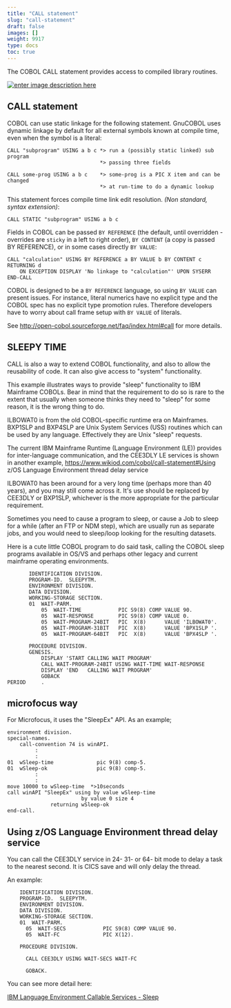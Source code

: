 ```yaml
---
title: "CALL statement"
slug: "call-statement"
draft: false
images: []
weight: 9917
type: docs
toc: true
---
```


The COBOL CALL statement provides access to compiled library routines.

[![enter image description here][1]][1]


  [1]: http://i.stack.imgur.com/USCTk.png

## CALL statement
COBOL can use static linkage for the following statement. GnuCOBOL uses dynamic linkage by default for all external symbols known at compile time, even when the symbol is a literal:

    CALL "subprogram" USING a b c *> run a (possibly static linked) sub program
                                  *> passing three fields

    CALL some-prog USING a b c    *> some-prog is a PIC X item and can be changed
                                  *> at run-time to do a dynamic lookup




This statement forces compile time link edit resolution. *(Non standard, syntax extension)*:

    CALL STATIC "subprogram" USING a b c

Fields in COBOL can be passed `BY REFERENCE` (the default, until overridden - overrides are `sticky` in a left to right order), `BY CONTENT` (a copy is passed BY REFERENCE), or in some cases directly `BY VALUE`:

    CALL "calculation" USING BY REFERENCE a BY VALUE b BY CONTENT c RETURNING d
        ON EXCEPTION DISPLAY 'No linkage to "calculation"' UPON SYSERR
    END-CALL 


COBOL is designed to be a `BY REFERENCE` language, so using `BY VALUE` can present issues. For instance, literal numerics have no explicit type and the COBOL spec has no explicit type promotion rules. Therefore developers have to worry about call frame setup with `BY VALUE` of literals.

See http://open-cobol.sourceforge.net/faq/index.html#call for more details.

## SLEEPY TIME
CALL is also a way to extend COBOL functionality, and also to allow the reusability of code. It can also give access to "system" functionality.

This example illustrates ways to provide "sleep" functionality to IBM Mainframe COBOLs. Bear in mind that the requirement to do so is rare to the extent that usually when someone thinks they need to "sleep" for some reason, it is the wrong thing to do.

ILBOWAT0 is from the old COBOL-specific runtime era on  Mainframes. BXP1SLP and BXP4SLP are Unix System Services (USS) routines which can be used by any language. Effectively they are Unix "sleep" requests.

The current IBM Mainframe Runtime (Language Environment (LE)) provides for inter-language communication, and the CEE3DLY LE services is shown in another example, https://www.wikiod.com/cobol/call-statement#Using z/OS Language Environment thread delay service

ILBOWAT0 has been around for a very long time (perhaps more than 40 years), and you may still come across it. It's use should be replaced by CEE3DLY or BXP1SLP, whichever is the more appropriate for the particular requirement.

Sometimes you need to cause a program to sleep, or cause a Job to sleep for a while (after an FTP or NDM step), which are usually run as separate jobs, and you would need to sleep/loop looking for the resulting datasets.
 
Here is a cute little COBOL program to do said task, calling the COBOL sleep programs available in OS/VS and perhaps other legacy and current mainframe operating environments.

           IDENTIFICATION DIVISION.
           PROGRAM-ID.  SLEEPYTM.
           ENVIRONMENT DIVISION.
           DATA DIVISION.
           WORKING-STORAGE SECTION.
           01  WAIT-PARM.
               05  WAIT-TIME            PIC S9(8) COMP VALUE 90.
               05  WAIT-RESPONSE        PIC S9(8) COMP VALUE 0.
               05  WAIT-PROGRAM-24BIT   PIC  X(8)      VALUE 'ILBOWAT0'.
               05  WAIT-PROGRAM-31BIT   PIC  X(8)      VALUE 'BPX1SLP '.
               05  WAIT-PROGRAM-64BIT   PIC  X(8)      VALUE 'BPX4SLP '.

           PROCEDURE DIVISION.
           GENESIS.
               DISPLAY 'START CALLING WAIT PROGRAM'
               CALL WAIT-PROGRAM-24BIT USING WAIT-TIME WAIT-RESPONSE
               DISPLAY 'END   CALLING WAIT PROGRAM'
               GOBACK
    PERIOD     .

## microfocus way
For Microfocus, it uses the "SleepEx" API. As an example;

    environment division.            
    special-names.                   
        call-convention 74 is winAPI.
             :
             :
    01  wSleep-time              pic 9(8) comp-5.
    01  wSleep-ok                pic 9(8) comp-5.
             :
             :
    move 10000 to wSleep-time  *>10seconds
    call winAPI "SleepEx" using by value wSleep-time
                            by value 0 size 4   
                  returning wSleep-ok 
    end-call.

## Using z/OS Language Environment thread delay service
You can call the CEE3DLY service in 24- 31- or 64- bit mode to delay a task to the nearest second.  It is CICS save and will only delay the thread.

An example:

   

        IDENTIFICATION DIVISION.
        PROGRAM-ID.  SLEEPYTM.
        ENVIRONMENT DIVISION.
        DATA DIVISION.
        WORKING-STORAGE SECTION.
        01  WAIT-PARM.
          05  WAIT-SECS            PIC S9(8) COMP VALUE 90.
          05  WAIT-FC              PIC X(12).
    
        PROCEDURE DIVISION.

          CALL CEE3DLY USING WAIT-SECS WAIT-FC
          
          GOBACK.

You can see more detail here:
 
[IBM Language Environment Callable Services - Sleep][1]


  [1]: http://www.ibm.com/support/knowledgecenter/SSLTBW_1.13.0/com.ibm.zos.r13.ceea300/clc3dly.htm

